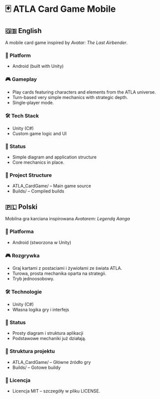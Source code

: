 # 🃏 ATLA Card Game Mobile

## 🇬🇧 English

A mobile card game inspired by *Avatar: The Last Airbender*.

### 📱 Platform
- Android (built with Unity)

### 🎮 Gameplay
- Play cards featuring characters and elements from the ATLA universe.
- Turn-based very simple mechanics with strategic depth.
- Single-player mode.

### 🛠️ Tech Stack
- Unity (C#)
- Custom game logic and UI

### 🚧 Status
- Simple diagram and application structure
- Core mechanics in place.

### 📂 Project Structure
- ATLA_CardGame/ – Main game source
- Builds/ – Compiled builds

## 🇵🇱 Polski
Mobilna gra karciana inspirowana *Avatarem: Legendą Aanga*

### 📱 Platforma
- Android (stworzona w Unity)

### 🎮 Rozgrywka
- Graj kartami z postaciami i żywiołami ze świata ATLA.
- Turowa, prosta mechanika oparta na strategii.
- Tryb jednoosobowy.

### 🛠️ Technologie
- Unity (C#)
- Własna logika gry i interfejs

### 🚧 Status
- Prosty diagram i struktura aplikacji
- Podstawowe mechaniki już działają.

### 📂 Struktura projektu
- ATLA_CardGame/ – Główne źródło gry
- Builds/ – Gotowe buildy 

### 📜 Licencja
- Licencja MIT – szczegóły w pliku LICENSE.
